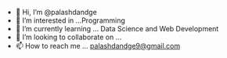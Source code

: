 - 👋 Hi, I’m @palashdandge
- 👀 I’m interested in ...Programming 
- 🌱 I’m currently learning ... Data Science and Web Development
- 💞️ I’m looking to collaborate on ...
- 📫 How to reach me ... palashdandge9@gmail.com

<!---
palashdandge/palashdandge is a ✨ special ✨ repository because its `README.md` (this file) appears on your GitHub profile.
You can click the Preview link to take a look at your changes.
--->
